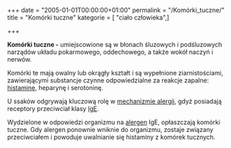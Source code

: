 +++
date = "2005-01-01T00:00:00+01:00"
permalink = "/Komórki_tuczne/"
title = "Komórki tuczne"
kategorie = [ "ciało człowieka",]

+++

**Komórki tuczne -** umiejscowione są w błonach śluzowych i podśluzowych narządów układu pokarmowego, oddechowego, a także wokół naczyń i nerwów.

Komórki te mają owalny lub okrągły kształt i są wypełnione ziarnistościami, zawierającymi substancje czynne odpowiedzialne za reakcje zapalne: [histaminę](/atopedia/Histamina), heparynę i serotoninę.

U ssaków odgrywają kluczową rolę w [mechanizmie alergii](/atopedia/Reakcja_alergiczna), gdyż posiadają receptory przeciwciał klasy [IgE](/atopedia/IgE).

Wydzielone w odpowiedzi organizmu na [alergen](/atopedia/Alergen) IgE, opłaszczają komórki tuczne. Gdy alergen ponownie wniknie do organizmu, zostaje związany przeciwciałem i powoduje uwalnianie się histaminy z komórek tucznych.
